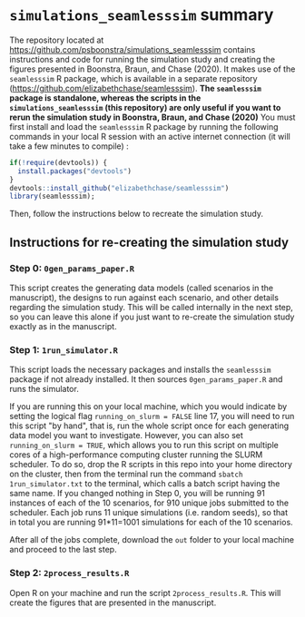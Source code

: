 
# `simulations_seamlesssim` summary

The repository located at https://github.com/psboonstra/simulations_seamlesssim contains instructions and code for running the simulation study and creating the figures presented in Boonstra, Braun, and Chase (2020). It makes use of the `seamlesssim` R package, which is available in a separate repository (https://github.com/elizabethchase/seamlesssim). **The `seamlesssim` package is standalone, whereas the scripts in the `simulations_seamlesssim` (this repository) are only useful if you want to rerun the simulation study in Boonstra, Braun, and Chase (2020)** You must first install and load the `seamlesssim` R package by running the following commands in your local R session with an active internet connection (it will take a few minutes to compile) :

```r
if(!require(devtools)) {
  install.packages("devtools")
}
devtools::install_github("elizabethchase/seamlesssim")
library(seamlesssim);
```
Then, follow the instructions below to recreate the simulation study. 

## Instructions for re-creating the simulation study

### Step 0: `0gen_params_paper.R`

This script creates the generating data models (called scenarios in the manuscript), the designs to run against each scenario, and other details regarding the simulation study. This will be called internally in the next step, so you can leave this alone if you just want to re-create the simulation study exactly as in the manuscript. 

### Step 1: `1run_simulator.R`

This script loads the necessary packages and installs the `seamlesssim` package if not already installed. It then sources `0gen_params_paper.R` and runs the simulator. 

If you are running this on your local machine, which you would indicate by setting the logical flag `running_on_slurm = FALSE` line 17, you will need to run this script "by hand", that is, run the whole script once for each generating data model you want to investigate. However, you can also set `running_on_slurm = TRUE`, which allows you to run this script on multiple cores of a high-performance computing cluster running the SLURM scheduler. To do so, drop the R scripts in this repo into your home directory on the cluster, then from the terminal run the command `sbatch 1run_simulator.txt` to the terminal, which calls a batch script having the same name. If you changed nothing in Step 0, you will be running 91 instances of each of the 10 scenarios, for 910 unique jobs submitted to the scheduler. Each job runs 11 unique simulations (i.e. random seeds), so that in total you are running 91*11=1001 simulations for each of the 10 scenarios. 

After all of the jobs complete, download the `out` folder to your local machine and proceed to the last step. 

### Step 2:  `2process_results.R`

Open R on your machine and run the script `2process_results.R`. This will create the figures that are presented in the manuscript. 